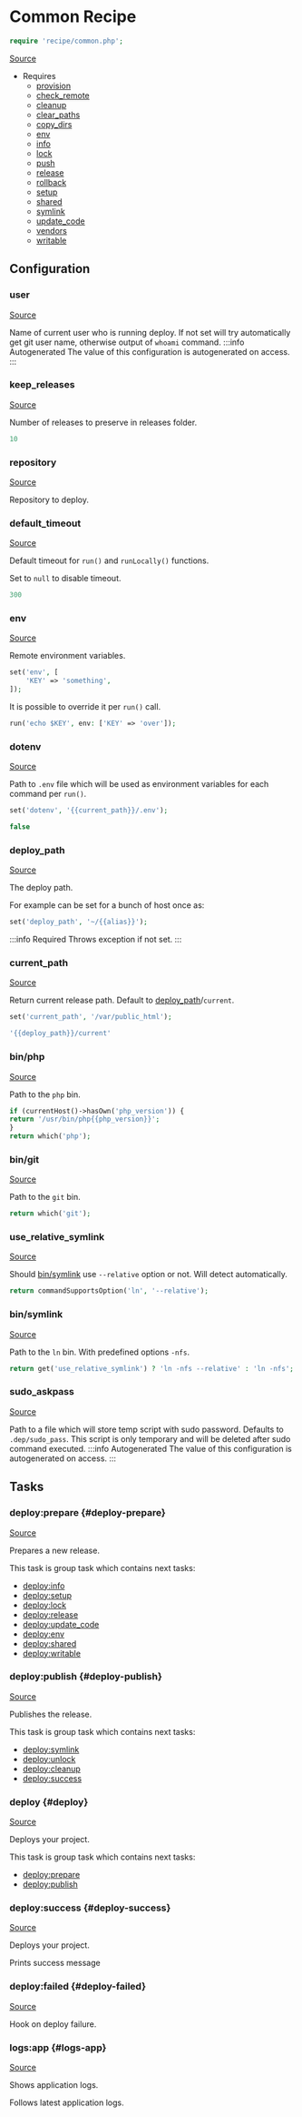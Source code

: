 <!-- DO NOT EDIT THIS FILE! -->
<!-- Instead edit recipe/common.php -->
<!-- Then run bin/docgen -->

# Common Recipe

```php
require 'recipe/common.php';
```

[Source](/recipe/common.php)

* Requires
  * [provision](/docs/recipe/provision.md)
  * [check_remote](/docs/recipe/deploy/check_remote.md)
  * [cleanup](/docs/recipe/deploy/cleanup.md)
  * [clear_paths](/docs/recipe/deploy/clear_paths.md)
  * [copy_dirs](/docs/recipe/deploy/copy_dirs.md)
  * [env](/docs/recipe/deploy/env.md)
  * [info](/docs/recipe/deploy/info.md)
  * [lock](/docs/recipe/deploy/lock.md)
  * [push](/docs/recipe/deploy/push.md)
  * [release](/docs/recipe/deploy/release.md)
  * [rollback](/docs/recipe/deploy/rollback.md)
  * [setup](/docs/recipe/deploy/setup.md)
  * [shared](/docs/recipe/deploy/shared.md)
  * [symlink](/docs/recipe/deploy/symlink.md)
  * [update_code](/docs/recipe/deploy/update_code.md)
  * [vendors](/docs/recipe/deploy/vendors.md)
  * [writable](/docs/recipe/deploy/writable.md)

## Configuration
### user
[Source](https://github.com/deployphp/deployer/blob/master/recipe/common.php#L31)

Name of current user who is running deploy.
If not set will try automatically get git user name,
otherwise output of `whoami` command.
:::info Autogenerated
The value of this configuration is autogenerated on access.
:::




### keep_releases
[Source](https://github.com/deployphp/deployer/blob/master/recipe/common.php#L48)

Number of releases to preserve in releases folder.

```php title="Default value"
10
```


### repository
[Source](https://github.com/deployphp/deployer/blob/master/recipe/common.php#L51)

Repository to deploy.



### default_timeout
[Source](https://github.com/deployphp/deployer/blob/master/recipe/common.php#L56)

Default timeout for `run()` and `runLocally()` functions.

Set to `null` to disable timeout.

```php title="Default value"
300
```


### env
[Source](https://github.com/deployphp/deployer/blob/master/recipe/common.php#L72)

Remote environment variables.
```php
set('env', [
    'KEY' => 'something',
]);
```

It is possible to override it per `run()` call.

```php
run('echo $KEY', env: ['KEY' => 'over']);
```



### dotenv
[Source](https://github.com/deployphp/deployer/blob/master/recipe/common.php#L81)

Path to `.env` file which will be used as environment variables for each command per `run()`.

```php
set('dotenv', '{{current_path}}/.env');
```

```php title="Default value"
false
```


### deploy_path
[Source](https://github.com/deployphp/deployer/blob/master/recipe/common.php#L91)

The deploy path.

For example can be set for a bunch of host once as:
```php
set('deploy_path', '~/{{alias}}');
```
:::info Required
Throws exception if not set.
:::




### current_path
[Source](https://github.com/deployphp/deployer/blob/master/recipe/common.php#L101)

Return current release path. Default to [deploy_path](/docs/recipe/common.md#deploy_path)/`current`.
```php
set('current_path', '/var/public_html');
```

```php title="Default value"
'{{deploy_path}}/current'
```


### bin/php
[Source](https://github.com/deployphp/deployer/blob/master/recipe/common.php#L104)

Path to the `php` bin.

```php title="Default value"
if (currentHost()->hasOwn('php_version')) {
return '/usr/bin/php{{php_version}}';
}
return which('php');
```


### bin/git
[Source](https://github.com/deployphp/deployer/blob/master/recipe/common.php#L112)

Path to the `git` bin.

```php title="Default value"
return which('git');
```


### use_relative_symlink
[Source](https://github.com/deployphp/deployer/blob/master/recipe/common.php#L118)

Should [bin/symlink](/docs/recipe/common.md#bin/symlink) use `--relative` option or not. Will detect
automatically.

```php title="Default value"
return commandSupportsOption('ln', '--relative');
```


### bin/symlink
[Source](https://github.com/deployphp/deployer/blob/master/recipe/common.php#L123)

Path to the `ln` bin. With predefined options `-nfs`.

```php title="Default value"
return get('use_relative_symlink') ? 'ln -nfs --relative' : 'ln -nfs';
```


### sudo_askpass
[Source](https://github.com/deployphp/deployer/blob/master/recipe/common.php#L130)

Path to a file which will store temp script with sudo password.
Defaults to `.dep/sudo_pass`. This script is only temporary and will be deleted after
sudo command executed.
:::info Autogenerated
The value of this configuration is autogenerated on access.
:::





## Tasks

### deploy\:prepare {#deploy-prepare}
[Source](https://github.com/deployphp/deployer/blob/master/recipe/common.php#L139)

Prepares a new release.




This task is group task which contains next tasks:
* [deploy:info](/docs/recipe/deploy/info.md#deploy-info)
* [deploy:setup](/docs/recipe/deploy/setup.md#deploy-setup)
* [deploy:lock](/docs/recipe/deploy/lock.md#deploy-lock)
* [deploy:release](/docs/recipe/deploy/release.md#deploy-release)
* [deploy:update_code](/docs/recipe/deploy/update_code.md#deploy-update_code)
* [deploy:env](/docs/recipe/deploy/env.md#deploy-env)
* [deploy:shared](/docs/recipe/deploy/shared.md#deploy-shared)
* [deploy:writable](/docs/recipe/deploy/writable.md#deploy-writable)


### deploy\:publish {#deploy-publish}
[Source](https://github.com/deployphp/deployer/blob/master/recipe/common.php#L151)

Publishes the release.




This task is group task which contains next tasks:
* [deploy:symlink](/docs/recipe/deploy/symlink.md#deploy-symlink)
* [deploy:unlock](/docs/recipe/deploy/lock.md#deploy-unlock)
* [deploy:cleanup](/docs/recipe/deploy/cleanup.md#deploy-cleanup)
* [deploy:success](/docs/recipe/common.md#deploy-success)


### deploy {#deploy}
[Source](https://github.com/deployphp/deployer/blob/master/recipe/common.php#L159)

Deploys your project.




This task is group task which contains next tasks:
* [deploy:prepare](/docs/recipe/common.md#deploy-prepare)
* [deploy:publish](/docs/recipe/common.md#deploy-publish)


### deploy\:success {#deploy-success}
[Source](https://github.com/deployphp/deployer/blob/master/recipe/common.php#L168)

Deploys your project.

Prints success message


### deploy\:failed {#deploy-failed}
[Source](https://github.com/deployphp/deployer/blob/master/recipe/common.php#L177)



Hook on deploy failure.


### logs\:app {#logs-app}
[Source](https://github.com/deployphp/deployer/blob/master/recipe/common.php#L186)

Shows application logs.

Follows latest application logs.


